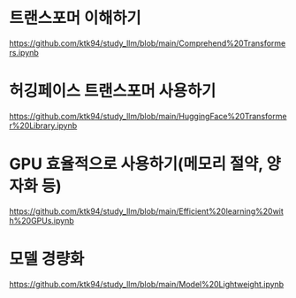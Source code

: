 # 트랜스포머 이해하기
https://github.com/ktk94/study_llm/blob/main/Comprehend%20Transformers.ipynb

# 허깅페이스 트랜스포머 사용하기
https://github.com/ktk94/study_llm/blob/main/HuggingFace%20Transformer%20Library.ipynb

# GPU 효율적으로 사용하기(메모리 절약, 양자화 등)
https://github.com/ktk94/study_llm/blob/main/Efficient%20learning%20with%20GPUs.ipynb

# 모델 경량화
https://github.com/ktk94/study_llm/blob/main/Model%20Lightweight.ipynb

